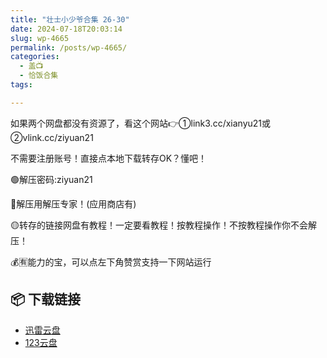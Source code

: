 ```yaml
---
title: "壮士小少爷合集 26-30"
date: 2024-07-18T20:03:14
slug: wp-4665
permalink: /posts/wp-4665/
categories:
  - 盖📺
  - 恰饭合集
tags:

---
```


如果两个网盘都没有资源了，看这个网站👉①link3.cc/xianyu21或②vlink.cc/ziyuan21

不需要注册账号！直接点本地下载转存OK？懂吧！

🟢解压密码:ziyuan21

🔵解压用解压专家！(应用商店有)

🟡转存的链接网盘有教程！一定要看教程！按教程操作！不按教程操作你不会解压！

💰🈶能力的宝，可以点左下角赞赏支持一下网站运行

## 📦 下载链接
- [迅雷云盘](https://blziyuan21.com/pay-download/4665?key=7ba4bdf8fa&down_id=0)
- [123云盘](https://blziyuan21.com/pay-download/4665?key=7ba4bdf8fa&down_id=1)

